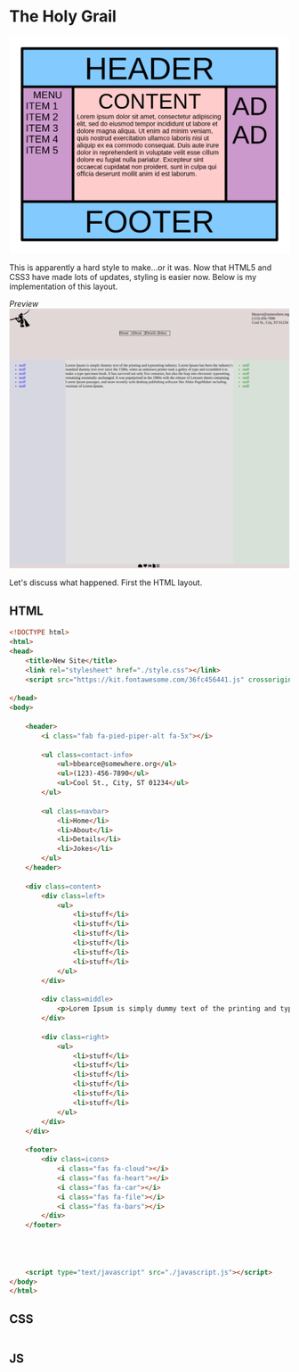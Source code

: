 # The Holy Grail

![holy grail layout](HolyGrail.png "The Holy Grail")

This is apparently a hard style to make...or it was. Now that HTML5 and CSS3 have made lots of updates, styling is easier now. Below is my implementation of this layout.

*Preview*
![my holy grail layout](holygrail.png "My Holy Grail")

Let's discuss what happened. First the HTML layout.
## HTML

```html
<!DOCTYPE html>
<html>
<head>
    <title>New Site</title>
    <link rel="stylesheet" href="./style.css"></link>
    <script src="https://kit.fontawesome.com/36fc456441.js" crossorigin="anonymous"></script>

</head>
<body>

    <header>
        <i class="fab fa-pied-piper-alt fa-5x"></i>

        <ul class=contact-info>
            <ul>bbearce@somewhere.org</ul>
            <ul>(123)-456-7890</ul>
            <ul>Cool St., City, ST 01234</ul>
        </ul>

        <ul class=navbar>
            <li>Home</li>
            <li>About</li>
            <li>Details</li>
            <li>Jokes</li>
        </ul>       
    </header>

    <div class=content>
        <div class=left>
            <ul>
                <li>stuff</li>
                <li>stuff</li>
                <li>stuff</li>
                <li>stuff</li>
                <li>stuff</li>
                <li>stuff</li>
            </ul>
        </div>

        <div class=middle>
            <p>Lorem Ipsum is simply dummy text of the printing and typesetting industry. Lorem Ipsum has been the industry's standard dummy text ever since the 1500s, when an unknown printer took a galley of type and scrambled it to make a type specimen book. It has survived not only five centuries, but also the leap into electronic typesetting, remaining essentially unchanged. It was popularised in the 1960s with the release of Letraset sheets containing Lorem Ipsum passages, and more recently with desktop publishing software like Aldus PageMaker including versions of Lorem Ipsum.</p>
        </div>

        <div class=right>
            <ul>
                <li>stuff</li>
                <li>stuff</li>
                <li>stuff</li>
                <li>stuff</li>
                <li>stuff</li>
                <li>stuff</li>
            </ul>            
        </div>
    </div>

    <footer>
        <div class=icons>
            <i class="fas fa-cloud"></i>
            <i class="fas fa-heart"></i>
            <i class="fas fa-car"></i>
            <i class="fas fa-file"></i>
            <i class="fas fa-bars"></i>
        </div>
    </footer>

    


    <script type="text/javascript" src="./javascript.js"></script>
</body>
</html>

```

## CSS

```html
```

## JS

```javascript
```